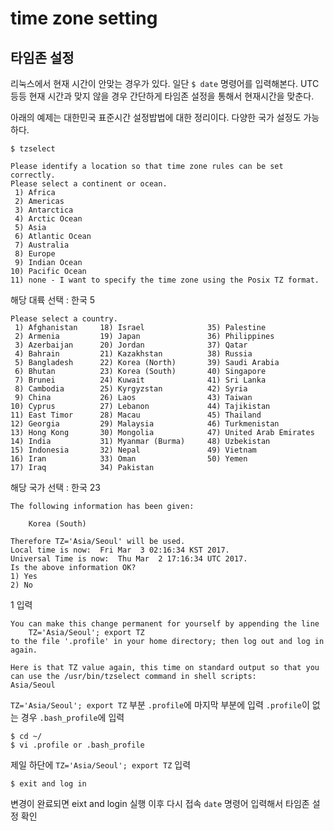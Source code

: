 # time zone setting

## 타임존 설정
리눅스에서 현재 시간이 안맞는 경우가 있다. 일단 `$ date` 명령어를 입력해본다. UTC 등등 현재 시간과 맞지 않을 경우 간단하게 타임존 설정을 통해서 현재시간을 맞춘다.

아래의 예제는 대한민국 표준시간 설정밥법에 대한 정리이다. 다양한 국가 설정도 가능하다.


```
$ tzselect

Please identify a location so that time zone rules can be set correctly.
Please select a continent or ocean.
 1) Africa
 2) Americas
 3) Antarctica
 4) Arctic Ocean
 5) Asia
 6) Atlantic Ocean
 7) Australia
 8) Europe
 9) Indian Ocean
10) Pacific Ocean
11) none - I want to specify the time zone using the Posix TZ format.
```

해당 대륙 선택 : 한국 5

```
Please select a country.
 1) Afghanistan		18) Israel		    	35) Palestine
 2) Armenia		  	19) Japan		    	36) Philippines
 3) Azerbaijan		20) Jordan		    	37) Qatar
 4) Bahrain		  	21) Kazakhstan	  		38) Russia
 5) Bangladesh		22) Korea (North)		39) Saudi Arabia
 6) Bhutan		  	23) Korea (South)		40) Singapore
 7) Brunei		  	24) Kuwait		    	41) Sri Lanka
 8) Cambodia		25) Kyrgyzstan	  		42) Syria
 9) China		  	26) Laos		    	43) Taiwan
10) Cyprus		  	27) Lebanon		    	44) Tajikistan
11) East Timor		28) Macau		    	45) Thailand
12) Georgia		  	29) Malaysia		  	46) Turkmenistan
13) Hong Kong		30) Mongolia		  	47) United Arab Emirates
14) India		  	31) Myanmar (Burma)		48) Uzbekistan
15) Indonesia		32) Nepal		    	49) Vietnam
16) Iran		  	33) Oman		    	50) Yemen
17) Iraq		  	34) Pakistan
```

해당 국가 선택 : 한국 23

```
The following information has been given:

	Korea (South)

Therefore TZ='Asia/Seoul' will be used.
Local time is now:	Fri Mar  3 02:16:34 KST 2017.
Universal Time is now:	Thu Mar  2 17:16:34 UTC 2017.
Is the above information OK?
1) Yes
2) No
```

1 입력

```
You can make this change permanent for yourself by appending the line
	TZ='Asia/Seoul'; export TZ
to the file '.profile' in your home directory; then log out and log in again.

Here is that TZ value again, this time on standard output so that you
can use the /usr/bin/tzselect command in shell scripts:
Asia/Seoul
```

`TZ='Asia/Seoul'; export TZ` 부분 `.profile`에 마지막 부분에 입력 `.profile`이 없는 경우 `.bash_profile`에 입력

```
$ cd ~/
$ vi .profile or .bash_profile
```

제일 하단에 `TZ='Asia/Seoul'; export TZ` 입력

```
$ exit and log in
```
변경이 완료되면 eixt and login 실행 이후 다시 접속 `date` 명령어 입력해서 타임존 설정 확인


  
